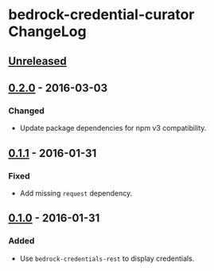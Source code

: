 # bedrock-credential-curator ChangeLog

## [Unreleased]

## [0.2.0] - 2016-03-03

### Changed
- Update package dependencies for npm v3 compatibility.

## [0.1.1] - 2016-01-31

### Fixed
- Add missing `request` dependency.

## [0.1.0] - 2016-01-31

### Added
- Use `bedrock-credentials-rest` to display credentials.

[Unreleased]: https://github.com/digitalbazaar/bedrock-credential-curator/compare/0.2.0...HEAD
[0.2.0]: https://github.com/digitalbazaar/bedrock-credential-curator/compare/0.1.1...0.2.0
[0.1.1]: https://github.com/digitalbazaar/bedrock-credential-curator/compare/0.1.0...0.1.1
[0.1.0]: https://github.com/digitalbazaar/bedrock-credential-curator/compare/0.0.0...0.1.0
